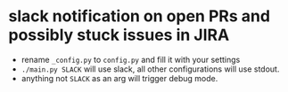 # slack notification on open PRs and possibly stuck issues in JIRA

* rename `_config.py` to `config.py` and fill it with your settings 
* `./main.py SLACK` will use slack, all other configurations will use stdout.
* anything not `SLACK` as an arg will trigger debug mode.
